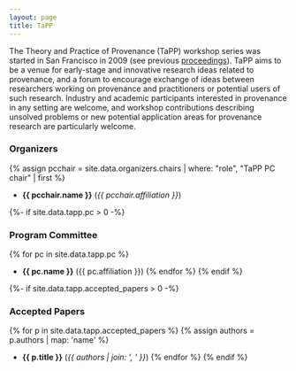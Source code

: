 ```yaml
---
layout: page
title: TaPP
---
```


The Theory and Practice of Provenance (TaPP) workshop series was started in San Francisco in 2009 (see previous [proceedings](https://www.usenix.org/conferences/byname/186)).
TaPP aims to be a venue for early-stage and innovative research ideas related to provenance, and a forum to encourage exchange of ideas between researchers working on provenance and practitioners or potential users of such research.
Industry and academic participants interested in provenance in any setting are welcome, and workshop contributions describing unsolved problems or new potential application areas for provenance research are particularly welcome.

### Organizers

{% assign pcchair = site.data.organizers.chairs | where: "role", "TaPP PC chair" | first %}
* **{{ pcchair.name }}** (*{{ pcchair.affiliation }}*)

{%- if site.data.tapp.pc > 0 -%}
### Program Committee

{% for pc in site.data.tapp.pc %}
* **{{ pc.name }}** ({{ pc.affiliation }})
{% endfor %}
{% endif %}

{%- if site.data.tapp.accepted_papers > 0 -%}
### Accepted Papers

{% for p in site.data.tapp.accepted_papers %}
{% assign authors = p.authors | map: 'name' %}
* **{{ p.title }}** (*{{ authors | join: ', ' }}*)
{% endfor %}
{% endif %}
